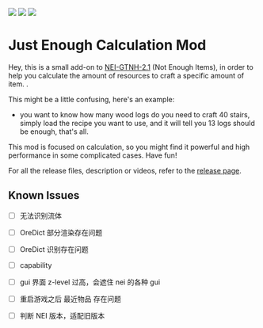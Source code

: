 [![][1]][3] [![][2]][3] [![][4]][5]

# Just Enough Calculation Mod

Hey, this is a small add-on to [NEI-GTNH-2.1](https://github.com/GTNewHorizons/NotEnoughItems) (Not Enough Items), in
order to help you calculate the amount of resources to craft a specific amount of item. .

This might be a little confusing, here's an example:

- you want to know how many wood logs do you need to craft 40 stairs, simply load the recipe you want to use, and it will
tell you 13 logs should be enough, that's all. 

This mod is focused on calculation, so you might find it powerful and high performance in some complicated cases. Have fun!

For all the release files, description or videos, refer to
the [release page](https://minecraft.curseforge.com/projects/just-enough-calculation).

## Known Issues

- [ ] 无法识别流体
- [ ] OreDict 部分渲染存在问题
- [ ] OreDict 识别存在问题
- [ ] capability
- [ ] gui 界面 z-level 过高，会遮住 nei 的各种 gui
- [ ] 重启游戏之后 最近物品 存在问题
- [ ] 判断 NEI 版本，适配旧版本


[1]: http://cf.way2muchnoise.eu/full_just-enough-calculation_downloads.svg

[2]: http://cf.way2muchnoise.eu/versions/just-enough-calculation.svg

[3]: https://minecraft.curseforge.com/projects/just-enough-calculation

[4]: https://img.shields.io/discord/517485644163973120.svg?logo=discord

[5]: https://discord.gg/M3fNfTW

